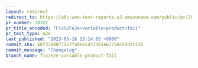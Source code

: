 ```yaml
---
layout: redirect
redirect_to: https://a8c-woo-test-reports.s3.amazonaws.com/public/pr/38322/e2e/index.html
pr_number: 38322
pr_title_encoded: "Fix%2Fe2e+variable+product+fail"
pr_test_type: e2e
last_published: "2023-05-16 15:14:05 +0000"
commit_sha: 68f3304877257fa9b6cd31301e67758c5dd2c116
commit_message: "Changelog"
branch_name: fix/e2e-variable-product-fail
---
```

